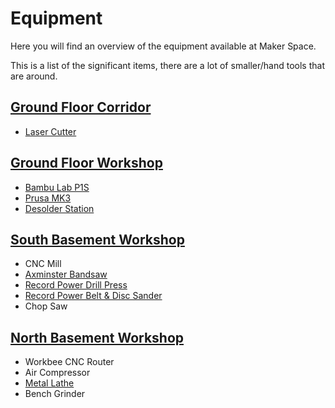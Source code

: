 # Equipment

Here you will find an overview of the equipment available at Maker Space.

This is a list of the significant items, there are a lot of smaller/hand tools that are around.

## [Ground Floor Corridor](../the_space/ground_floor_corridor.md)

- [Laser Cutter](./laser_cutter/)

## [Ground Floor Workshop](../the_space/ground_floor_workshop.md)

- [Bambu Lab P1S](./bambulab_p1s/)
- [Prusa MK3](./prusa_mk3/)
- [Desolder Station](./duratool_desolder_station/)

## [South Basement Workshop](../the_space/south_basement_workshop.md)

- CNC Mill
- [Axminster Bandsaw](./axminster_bandsaw/)
- [Record Power Drill Press](./record_power_drill_press/)
- [Record Power Belt & Disc Sander](./record_power_belt_and_disc_sander/)
- Chop Saw

## [North Basement Workshop](../the_space/north_basement_workshop.md)

- Workbee CNC Router
- Air Compressor
- [Metal Lathe](./metal_lathe/)
- Bench Grinder
